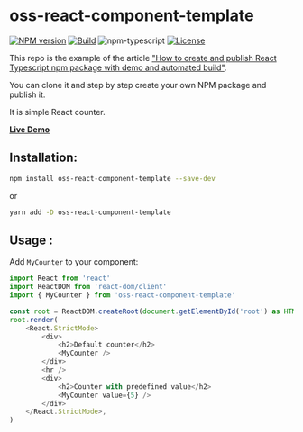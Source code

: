 # oss-react-component-template

[![NPM version][npm-image]][npm-url]
[![Build][github-build]][github-build-url]
![npm-typescript]
[![License][github-license]][github-license-url]

This repo is the example of the article ["How to create and publish React Typescript npm package with demo and automated build"](https://medium.com/@igaponov/how-to-create-and-publish-react-typescript-npm-package-with-demo-and-automated-build-80c40ec28aca).

You can clone it and step by step create your own NPM package and publish it.

It is simple React counter.

[**Live Demo**](https://gapon2401.github.io/oss-react-component-template/)

## Installation:

```bash
npm install oss-react-component-template --save-dev
```

or

```bash
yarn add -D oss-react-component-template
```

## Usage :

Add `MyCounter` to your component:

```js
import React from 'react'
import ReactDOM from 'react-dom/client'
import { MyCounter } from 'oss-react-component-template'

const root = ReactDOM.createRoot(document.getElementById('root') as HTMLElement)
root.render(
    <React.StrictMode>
        <div>
            <h2>Default counter</h2>
            <MyCounter />
        </div>
        <hr />
        <div>
            <h2>Counter with predefined value</h2>
            <MyCounter value={5} />
        </div>
    </React.StrictMode>,
)

```

[npm-url]: https://www.npmjs.com/package/oss-react-component-template
[npm-image]: https://img.shields.io/npm/v/oss-react-component-template
[github-license]: https://img.shields.io/github/license/gapon2401/oss-react-component-template
[github-license-url]: https://github.com/gapon2401/oss-react-component-template/blob/master/LICENSE
[github-build]: https://github.com/gapon2401/oss-react-component-template/actions/workflows/publish.yml/badge.svg
[github-build-url]: https://github.com/gapon2401/oss-react-component-template/actions/workflows/publish.yml
[npm-typescript]: https://img.shields.io/npm/types/oss-react-component-template
